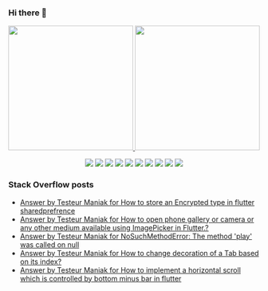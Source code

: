 ### Hi there 👋

<p align="left">
 <a href="https://github.com/AVS1508">
  <img height="250em" src="https://github-readme-stats.vercel.app/api?username=TesteurManiak&theme=tokyonight" />
  <img height="250em" src="https://github-readme-stackoverflow.vercel.app/?userID=9942346&theme=dark" />
 </a>
</p>

<p align="center">
 <img src="https://img.shields.io/badge/javascript%20-%23323330.svg?&style=for-the-badge&logo=javascript&logoColor=%23F7DF1E"/>
 <img src="https://img.shields.io/badge/c%20-%2300599C.svg?&style=for-the-badge&logo=c&logoColor=white"/>
 <img src="https://img.shields.io/badge/c++%20-%2300599C.svg?&style=for-the-badge&logo=c%2B%2B&ogoColor=white"/>
 <img src="https://img.shields.io/badge/dart-%230175C2.svg?&style=for-the-badge&logo=dart&logoColor=white"/>
 <img src="https://img.shields.io/badge/Flutter%20-%2302569B.svg?&style=for-the-badge&logo=Flutter&logoColor=white" />
 <img src="https://img.shields.io/badge/swift-%23FA7343.svg?&style=for-the-badge&logo=swift&logoColor=white"/>
 <img src="https://img.shields.io/badge/git%20-%23F05033.svg?&style=for-the-badge&logo=git&logoColor=white"/>
 <img src="https://img.shields.io/badge/gitlab%20-%23181717.svg?&style=for-the-badge&logo=gitlab&logoColor=white"/>
 <img src="https://img.shields.io/badge/github%20-%23121011.svg?&style=for-the-badge&logo=github&logoColor=white"/>
 <img src="https://img.shields.io/badge/firebase%20-%23039BE5.svg?&style=for-the-badge&logo=firebase"/>
</p>

### Stack Overflow posts

<!-- STACKOVERFLOW:START -->
- [Answer by Testeur Maniak for How to store an Encrypted type in flutter sharedprefrence](https://stackoverflow.com/questions/63592608/how-to-store-an-encrypted-type-in-flutter-sharedprefrence/63593654#63593654)
- [Answer by Testeur Maniak for How to open phone gallery or camera or any other medium available using ImagePicker in Flutter.?](https://stackoverflow.com/questions/63526163/how-to-open-phone-gallery-or-camera-or-any-other-medium-available-using-imagepic/63527150#63527150)
- [Answer by Testeur Maniak for NoSuchMethodError: The method 'play' was called on null](https://stackoverflow.com/questions/63486796/nosuchmethoderror-the-method-play-was-called-on-null/63487179#63487179)
- [Answer by Testeur Maniak for How to change decoration of a Tab based on its index?](https://stackoverflow.com/questions/63470231/how-to-change-decoration-of-a-tab-based-on-its-index/63470954#63470954)
- [Answer by Testeur Maniak for How to implement a horizontal scroll which is controlled by bottom minus bar in flutter](https://stackoverflow.com/questions/63410782/how-to-implement-a-horizontal-scroll-which-is-controlled-by-bottom-minus-bar-in/63416383#63416383)
<!-- STACKOVERFLOW:END -->
